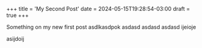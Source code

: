 +++
title = 'My Second Post'
date = 2024-05-15T19:28:54-03:00
draft = true
+++

Something on my new first post
asdlkasdpok
asdasd
asdasd
asdasd
ijeioje

asijdoij
